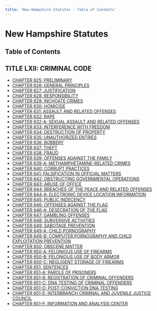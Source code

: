 ```yaml
---
title: 'New Hampshire Statutes - Table of Contents'
---
```


New Hampshire Statutes
======================

Table of Contents
-----------------

TITLE LXII: CRIMINAL CODE
-------------------------

-   [CHAPTER 625: PRELIMINARY](625.html)
-   [CHAPTER 626: GENERAL PRINCIPLES](626.html)
-   [CHAPTER 627: JUSTIFICATION](627.html)
-   [CHAPTER 628: RESPONSIBILITY](628.html)
-   [CHAPTER 629: INCHOATE CRIMES](629.html)
-   [CHAPTER 630: HOMICIDE](630.html)
-   [CHAPTER 631: ASSAULT AND RELATED OFFENSES](631.html)
-   [CHAPTER 632: RAPE](632.html)
-   [CHAPTER 632-A: SEXUAL ASSAULT AND RELATED OFFENSES](632-A.html)
-   [CHAPTER 633: INTERFERENCE WITH FREEDOM](633.html)
-   [CHAPTER 634: DESTRUCTION OF PROPERTY](634.html)
-   [CHAPTER 635: UNAUTHORIZED ENTRIES](635.html)
-   [CHAPTER 636: ROBBERY](636.html)
-   [CHAPTER 637: THEFT](637.html)
-   [CHAPTER 638: FRAUD](638.html)
-   [CHAPTER 639: OFFENSES AGAINST THE FAMILY](639.html)
-   [CHAPTER 639-A: METHAMPHETAMINE-RELATED CRIMES](639-A.html)
-   [CHAPTER 640: CORRUPT PRACTICES](640.html)
-   [CHAPTER 641: FALSIFICATION IN OFFICIAL MATTERS](641.html)
-   [CHAPTER 642: OBSTRUCTING GOVERNMENTAL OPERATIONS](642.html)
-   [CHAPTER 643: ABUSE OF OFFICE](643.html)
-   [CHAPTER 644: BREACHES OF THE PEACE AND RELATED OFFENSES](644.html)
-   [CHAPTER 644-A: ELECTRONIC DEVICE LOCATION INFORMATION](644-A.html)
-   [CHAPTER 645: PUBLIC INDECENCY](645.html)
-   [CHAPTER 646: OFFENSES AGAINST THE FLAG](646.html)
-   [CHAPTER 646-A: DESECRATION OF THE FLAG](646-A.html)
-   [CHAPTER 647: GAMBLING OFFENSES](647.html)
-   [CHAPTER 648: SUBVERSIVE ACTIVITIES](648.html)
-   [CHAPTER 649: SABOTAGE PREVENTION](649.html)
-   [CHAPTER 649-A: CHILD PORNOGRAPHY](649-A.html)
-   [CHAPTER 649-B: COMPUTER PORNOGRAPHY AND CHILD EXPLOITATION
    PREVENTION](649-B.html)
-   [CHAPTER 650: OBSCENE MATTER](650.html)
-   [CHAPTER 650-A: FELONIOUS USE OF FIREARMS](650-A.html)
-   [CHAPTER 650-B: FELONIOUS USE OF BODY ARMOR](650-B.html)
-   [CHAPTER 650-C: NEGLIGENT STORAGE OF FIREARMS](650-C.html)
-   [CHAPTER 651: SENTENCES](651.html)
-   [CHAPTER 651-A: PAROLE OF PRISONERS](651-A.html)
-   [CHAPTER 651-B: REGISTRATION OF CRIMINAL OFFENDERS](651-B.html)
-   [CHAPTER 651-C: DNA TESTING OF CRIMINAL OFFENDERS](651-C.html)
-   [CHAPTER 651-D: POST-CONVICTION DNA TESTING](651-D.html)
-   [CHAPTER 651-E: INTERBRANCH CRIMINAL AND JUVENILE JUSTICE
    COUNCIL](651-E.html)
-   [CHAPTER 651-F: INFORMATION AND ANALYSIS CENTER](651-F.html)
